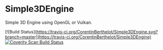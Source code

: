 # Simple3DEngine
Simple 3D Engine using OpenGL or Vulkan. 

[![Build Status](https://travis-ci.org/CorentinBerthelot/Simple3DEngine.svg?branch=master](https://travis-ci.org/CorentinBerthelot/Simple3DEngine)
<a href="https://scan.coverity.com/projects/corentinberthelot-simple3dengine">
  <img alt="Coverity Scan Build Status"
       src="https://scan.coverity.com/projects/14269/badge.svg"/>
</a>
